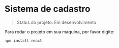 <h1>Sistema de cadastro</h1>

>Status do projeto: Em desenvolvimento

Para rodar o projeto em sua maquina, por favor digite:

```
npm install react

```
